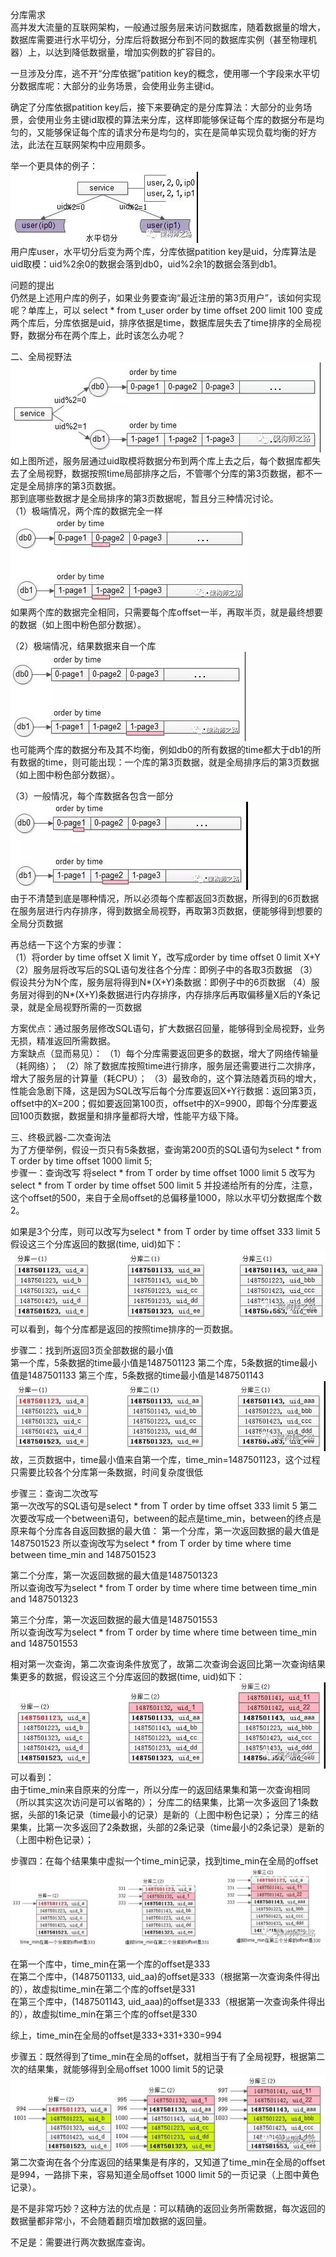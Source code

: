 分库需求<br/>
高并发大流量的互联网架构，一般通过服务层来访问数据库，随着数据量的增大，数据库需要进行水平切分，分库后将数据分布到不同的数据库实例（甚至物理机器）上，以达到降低数据量，增加实例数的扩容目的。
 
一旦涉及分库，逃不开“分库依据”patition key的概念，使用哪一个字段来水平切分数据库呢：大部分的业务场景，会使用业务主键id。
 
确定了分库依据patition key后，接下来要确定的是分库算法：大部分的业务场景，会使用业务主键id取模的算法来分库，这样即能够保证每个库的数据分布是均匀的，又能够保证每个库的请求分布是均匀的，实在是简单实现负载均衡的好方法，此法在互联网架构中应用颇多。
 
举一个更具体的例子：<br/>
  ![image](https://github.com/seakingOne/architects/blob/master/resource/data/1.jpg) <br/>
用户库user，水平切分后变为两个库，分库依据patition key是uid，分库算法是uid取模：uid%2余0的数据会落到db0，uid%2余1的数据会落到db1。

问题的提出<br/>
仍然是上述用户库的例子，如果业务要查询“最近注册的第3页用户”，该如何实现呢？单库上，可以
select * from t_user order by time offset 200 limit 100
变成两个库后，分库依据是uid，排序依据是time，数据库层失去了time排序的全局视野，数据分布在两个库上，此时该怎么办呢？

二、全局视野法<br/>
  ![image](https://github.com/seakingOne/architects/blob/master/resource/data/2.jpg) <br/>
  如上图所述，服务层通过uid取模将数据分布到两个库上去之后，每个数据库都失去了全局视野，数据按照time局部排序之后，不管哪个分库的第3页数据，都不一定是全局排序的第3页数据。
  <br/>
  那到底哪些数据才是全局排序的第3页数据呢，暂且分三种情况讨论。<br/>
  （1）极端情况，两个库的数据完全一样<br/>
  ![image](https://github.com/seakingOne/architects/blob/master/resource/data/3.jpg) <br/>
  如果两个库的数据完全相同，只需要每个库offset一半，再取半页，就是最终想要的数据（如上图中粉色部分数据）。<br/>
  
  （2）极端情况，结果数据来自一个库<br/>
  ![image](https://github.com/seakingOne/architects/blob/master/resource/data/4.jpg) <br/>
  也可能两个库的数据分布及其不均衡，例如db0的所有数据的time都大于db1的所有数据的time，则可能出现：一个库的第3页数据，就是全局排序后的第3页数据（如上图中粉色部分数据）。<br/>
  
  （3）一般情况，每个库数据各包含一部分<br/>
  ![image](https://github.com/seakingOne/architects/blob/master/resource/data/5.jpg) <br/>
  由于不清楚到底是哪种情况，所以必须每个库都返回3页数据，所得到的6页数据在服务层进行内存排序，得到数据全局视野，再取第3页数据，便能够得到想要的全局分页数据<br/>
  
  再总结一下这个方案的步骤：<br/>
（1）将order by time offset X limit Y，改写成order by time offset 0 limit X+Y
（2）服务层将改写后的SQL语句发往各个分库：即例子中的各取3页数据
（3）假设共分为N个库，服务层将得到N*(X+Y)条数据：即例子中的6页数据
（4）服务层对得到的N*(X+Y)条数据进行内存排序，内存排序后再取偏移量X后的Y条记录，就是全局视野所需的一页数据

  方案优点：通过服务层修改SQL语句，扩大数据召回量，能够得到全局视野，业务无损，精准返回所需数据。<br/>
  方案缺点（显而易见）：
（1）每个分库需要返回更多的数据，增大了网络传输量（耗网络）；
（2）除了数据库按照time进行排序，服务层还需要进行二次排序，增大了服务层的计算量（耗CPU）；
（3）最致命的，这个算法随着页码的增大，性能会急剧下降，这是因为SQL改写后每个分库要返回X+Y行数据：返回第3页，offset中的X=200；假如要返回第100页，offset中的X=9900，即每个分库要返回100页数据，数据量和排序量都将大增，性能平方级下降。

三、终极武器-二次查询法<br/>
  为了方便举例，假设一页只有5条数据，查询第200页的SQL语句为select * from T order by time offset 1000 limit 5;<br/>
  步骤一：查询改写
将select * from T order by time offset 1000 limit 5
改写为select * from T order by time offset 500 limit 5
并投递给所有的分库，注意，这个offset的500，来自于全局offset的总偏移量1000，除以水平切分数据库个数2。

如果是3个分库，则可以改写为select * from T order by time offset 333 limit 5
假设这三个分库返回的数据(time, uid)如下：<br/>
![image](https://github.com/seakingOne/architects/blob/master/resource/data/6.jpg) <br/>
可以看到，每个分库都是返回的按照time排序的一页数据。

步骤二：找到所返回3页全部数据的最小值<br/>
第一个库，5条数据的time最小值是1487501123
第二个库，5条数据的time最小值是1487501133
第三个库，5条数据的time最小值是1487501143<br/>
![image](https://github.com/seakingOne/architects/blob/master/resource/data/7.jpg) <br/>
故，三页数据中，time最小值来自第一个库，time_min=1487501123，这个过程只需要比较各个分库第一条数据，时间复杂度很低<br/>

步骤三：查询二次改写<br/>
第一次改写的SQL语句是select * from T order by time offset 333 limit 5
第二次要改写成一个between语句，between的起点是time_min，between的终点是原来每个分库各自返回数据的最大值：
第一个分库，第一次返回数据的最大值是1487501523
所以查询改写为select * from T order by time where time between time_min and 1487501523
 
第二个分库，第一次返回数据的最大值是1487501323<br/>
所以查询改写为select * from T order by time where time between time_min and 1487501323
 
第三个分库，第一次返回数据的最大值是1487501553<br/>
所以查询改写为select * from T order by time where time between time_min and 1487501553<br/>

相对第一次查询，第二次查询条件放宽了，故第二次查询会返回比第一次查询结果集更多的数据，假设这三个分库返回的数据(time, uid)如下：<br/>
![image](https://github.com/seakingOne/architects/blob/master/resource/data/8.jpg) <br/>
可以看到：<br/>
由于time_min来自原来的分库一，所以分库一的返回结果集和第一次查询相同（所以其实这次访问是可以省略的）；
分库二的结果集，比第一次多返回了1条数据，头部的1条记录（time最小的记录）是新的（上图中粉色记录）；
分库三的结果集，比第一次多返回了2条数据，头部的2条记录（time最小的2条记录）是新的（上图中粉色记录）；

步骤四：在每个结果集中虚拟一个time_min记录，找到time_min在全局的offset<br/>
![image](https://github.com/seakingOne/architects/blob/master/resource/data/9.jpg) <br/>

在第一个库中，time_min在第一个库的offset是333<br/>
在第二个库中，(1487501133, uid_aa)的offset是333（根据第一次查询条件得出的），故虚拟time_min在第二个库的offset是331<br/>
在第三个库中，(1487501143, uid_aaa)的offset是333（根据第一次查询条件得出的），故虚拟time_min在第三个库的offset是330<br/>

综上，time_min在全局的offset是333+331+330=994 <br/>

步骤五：既然得到了time_min在全局的offset，就相当于有了全局视野，根据第二次的结果集，就能够得到全局offset 1000 limit 5的记录
![image](https://github.com/seakingOne/architects/blob/master/resource/data/10.jpg) <br/>
第二次查询在各个分库返回的结果集是有序的，又知道了time_min在全局的offset是994，一路排下来，容易知道全局offset 1000 limit 5的一页记录（上图中黄色记录）。<br/>

是不是非常巧妙？这种方法的优点是：可以精确的返回业务所需数据，每次返回的数据量都非常小，不会随着翻页增加数据的返回量。

不足是：需要进行两次数据库查询。



  
